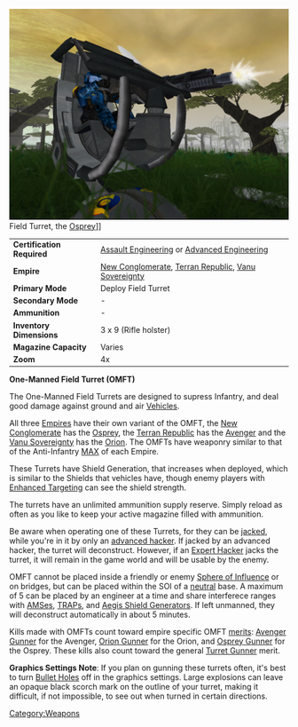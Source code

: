![](images/OspreyFront.jpg "fig:OspreyFront.jpg") Field Turret, the
[Osprey](Osprey.md)\]\]

|                            |                                                                                                                         |
| -------------------------- | ----------------------------------------------------------------------------------------------------------------------- |
| **Certification Required** | [Assault Engineering](Assault_Engineering.md) or [Advanced Engineering](Advanced_Engineering.md)                        |
| **Empire**                 | [New Conglomerate](New_Conglomerate.md), [Terran Republic](Terran_Republic.md), [Vanu Sovereignty](Vanu_Sovereignty.md) |
| **Primary Mode**           | Deploy Field Turret                                                                                                     |
| **Secondary Mode**         | \-                                                                                                                      |
| **Ammunition**             | \-                                                                                                                      |
| **Inventory Dimensions**   | 3 x 9 (Rifle holster)                                                                                                   |
| **Magazine Capacity**      | Varies                                                                                                                  |
| **Zoom**                   | 4x                                                                                                                      |

**One-Manned Field Turret (OMFT)**

The One-Manned Field Turrets are designed to supress Infantry, and deal
good damage against ground and air [Vehicles](Vehicle.md).

All three [Empires](Empire.md) have their own variant of the
OMFT, the [New Conglomerate](New_Conglomerate.md) has the
[Osprey](Osprey.md), the [Terran
Republic](Terran_Republic.md) has the
[Avenger](Avenger.md) and the [Vanu
Sovereignty](Vanu_Sovereignty.md) has the
[Orion](Orion.md). The OMFTs have weaponry similar to that of
the Anti-Infantry [MAX](Mechanized_Assault_Exo-Suit.md) of each Empire.

These Turrets have Shield Generation, that increases when deployed,
which is similar to the Shields that vehicles have, though enemy players
with [Enhanced Targeting](Enhanced_Targeting.md) can see the
shield strength.

The turrets have an unlimited ammunition supply reserve. Simply reload
as often as you like to keep your active magazine filled with
ammunition.

Be aware when operating one of these Turrets, for they can be
[jacked](Jack.md), while you're in it by only an [advanced
hacker](Advanced_Hacking.md). If jacked by an advanced hacker,
the turret will deconstruct. However, if an [Expert
Hacker](Expert_Hacking.md) jacks the turret, it will remain in
the game world and will be usable by the enemy.

OMFT cannot be placed inside a friendly or enemy [Sphere of
Influence](Sphere_of_Influence.md) or on bridges, but can be
placed within the SOI of a [neutral](Neutral.md) base. A maximum
of 5 can be placed by an engineer at a time and share interferece ranges
with [AMSes](Advanced_Mobile_Station.md), [TRAPs](TRAP.md), and [Aegis
Shield Generators](Aegis_Shield_Generator.md). If left unmanned,
they will deconstruct automatically in about 5 minutes.

Kills made with OMFTs count toward empire specific OMFT
[merits](Merit_Commendations.md): [Avenger Gunner](Avenger_Gunner.md)
for the Avenger, [Orion Gunner](Orion_Gunner.md) for the Orion,
and [Osprey Gunner](Osprey_Gunner.md) for the Osprey. These
kills also count toward the general [Turret
Gunner](Turret_Gunner.md) merit.

**Graphics Settings Note**: If you plan on gunning these turrets often,
it's best to turn [Bullet Holes](Menu.md#Video_Options) off in
the graphics settings. Large explosions can leave an opaque black scorch
mark on the outline of your turret, making it difficult, if not
impossible, to see out when turned in certain directions.

[Category:Weapons](Category:Weapons.md)
